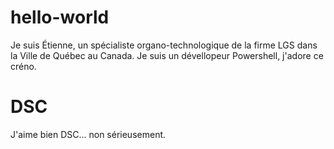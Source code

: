 # hello-world
Je suis Étienne, un spécialiste organo-technologique de la firme LGS dans la Ville de Québec au Canada.
Je suis un dévellopeur Powershell, j'adore ce créno.

# DSC
J'aime bien DSC... non sérieusement.
